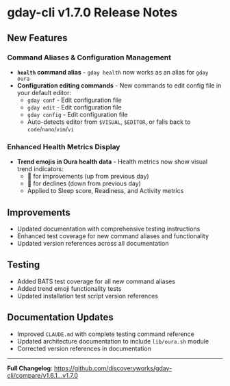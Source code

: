 # gday-cli v1.7.0 Release Notes

## New Features

### Command Aliases & Configuration Management
- **`health` command alias** - `gday health` now works as an alias for `gday oura`
- **Configuration editing commands** - New commands to edit config file in your default editor:
  - `gday conf` - Edit configuration file
  - `gday edit` - Edit configuration file  
  - `gday config` - Edit configuration file
  - Auto-detects editor from `$VISUAL`, `$EDITOR`, or falls back to `code`/`nano`/`vim`/`vi`

### Enhanced Health Metrics Display
- **Trend emojis in Oura health data** - Health metrics now show visual trend indicators:
  - 🔼 for improvements (up from previous day)
  - 🔻 for declines (down from previous day)
  - Applied to Sleep score, Readiness, and Activity metrics

## Improvements
- Updated documentation with comprehensive testing instructions
- Enhanced test coverage for new command aliases and functionality
- Updated version references across all documentation

## Testing
- Added BATS test coverage for all new command aliases
- Added trend emoji functionality tests
- Updated installation test script version references

## Documentation Updates
- Improved `CLAUDE.md` with complete testing command reference
- Updated architecture documentation to include `lib/oura.sh` module
- Corrected version references in documentation

---

**Full Changelog**: https://github.com/discoveryworks/gday-cli/compare/v1.6.1...v1.7.0